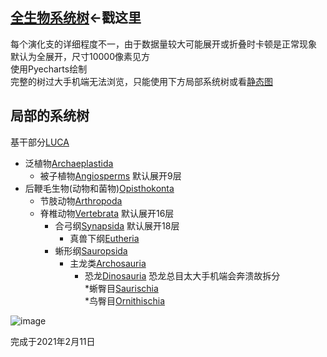 ## [全生物系统树](render.html)<-戳这里
    
每个演化支的详细程度不一，由于数据量较大可能展开或折叠时卡顿是正常现象    
默认为全展开，尺寸10000像素见方     
使用Pyecharts绘制    
完整的树过大手机端无法浏览，只能使用下方局部系统树或看[静态图](tree.png)     
    
## 局部的系统树
基干部分[LUCA](LUCA.html)   
* 泛植物[Archaeplastida](Archaeplastida.html)    
   * 被子植物[Angiosperms](Angiosperms.html) 默认展开9层    
* 后鞭毛生物(动物和菌物)[Opisthokonta](Opisthokonta.html)    
   * 节肢动物[Arthropoda](Arthropoda.html)    
   * 脊椎动物[Vertebrata](Vertebrata.html) 默认展开16层    
      * 合弓纲[Synapsida](Synapsida.html) 默认展开18层    
         * 真兽下纲[Eutheria](Eutheria.html)    
      * 蜥形纲[Sauropsida](Sauropsida.html)    
         * 主龙类[Archosauria](Archosauria.html)    
            * 恐龙[Dinosauria](Dinosauria.html) 恐龙总目太大手机端会奔溃故拆分    
               *蜥臀目[Saurischia](Saurischia.html)    
               *鸟臀目[Ornithischia](Ornithischia.html)    
    
![image](tree.png)
    
完成于2021年2月11日

